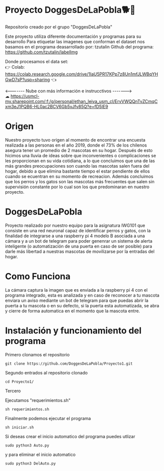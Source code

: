 # Proyecto DoggesDeLaPobla🐕🦴
Repositorio creado por el grupo "DoggesDeLaPobla"<br>

Este proyecto utiliza diferente documentación y programas para su desarrollo 
Para etiquetar las imagenes que conforman el dataset nos basamos en el programa deasarrollado por: tzutalin
Github del programa: https://github.com/tzutalin/labelImg

Donde procesamos el data set:<br>
  👉 Colab: https://colab.research.google.com/drive/1IaU5PR17KPp7z8Un1mfJLWBqYHGwD7sP?usp=sharing 👈
  

<------- Nube con más información e instrucctivos -------><br>
☁ https://usmcl-my.sharepoint.com/:f:/g/personal/ethan_leiva_usm_cl/ErvVWQQnTvZCmqCxm3eJ1PQB6-HL0ac2BCV6Gb5vJfv85Q?e=fD5lE9

# Origen

Nuestro proyecto tuvo origen al momento de encontrar una encuesta realizada a las personas en el año 2019, donde el 73% de los chilenos asegura tener un promedio de 2 mascotas en su hogar. Después de esto hicimos una lluvia de ideas sobre que inconvenientes o complicaciones se les proporcionan en su vida cotidiana, a lo que concluimos que una de las más grandes preocupaciones son cuando las mascotas salen fuera del hogar, debido a que elimina bastante tiempo el estar pendiente de ellos cuando se ecuentran en su momento de recreacion. Además concluimos que los perros y los gatos son las mascotas más frecuentes que salen sin supervisión constante por lo cual son los que predominaran en nuestro proyecto. 

# DoggesDeLaPobla

Proyecto realizado por nuestro equipo para la asignatura IWG101 que consiste en una red neuronal capaz de identificar perros y gatos, con la finalidad de integrarse a una raspberry pi 4 modelo B asociada a una cámara y a un bot de telegram para poder genenrar un sistema de alerta inteligente (o automatización de una puerta en caso de ser posible) para darle más libertad a nuestras mascotas de movilizarse por la entradas del hogar. 

# Como Funciona 

La cámara captura la imagen que es enviada a la raspberry pi 4 con el programa integrado, esta es analizada y en caso de reconocer a tu mascota enviara un aviso mediante un bot de telegram para que puedas abrir la puerta a tu mascota o en su defecto, si la puerta esta automatizada, se abra y cierre de forma automatica en el momento que la mascota entre. 

# Instalación y funcionamiento del programa

Primero clonamos el repositorio
```
git clone https://github.com/DoggesDeLaPobla/Proyecto1.git
```

Segundo entrados al repositorio clonado
```
cd Proyecto1/
```
Tercero

Ejecutamos "requerimientos.sh"
```
sh requerimientos.sh
```
Finalmente podemos ejecutar el programa
```
sh iniciar.sh
```
Si deseas crear el inicio automatico del programa puedes utlizar
```
sudo python3 Auto.py
```
y para eliminar el inicio automatico
```
sudo python3 DelAuto.py
```
